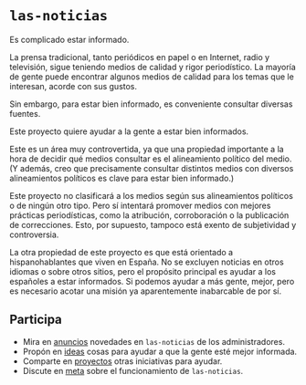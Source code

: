 # `las-noticias`

Es complicado estar informado.

La prensa tradicional, tanto periódicos en papel o en Internet, radio y televisión, sigue teniendo medios de calidad y rigor periodístico.
La mayoría de gente puede encontrar algunos medios de calidad para los temas que le interesan, acorde con sus gustos.

Sin embargo, para estar bien informado, es conveniente consultar diversas fuentes.

Este proyecto quiere ayudar a la gente a estar bien informados.

Este es un área muy controvertida, ya que una propiedad importante a la hora de decidir qué medios consultar es el alineamiento político del medio.
(Y además, creo que precisamente consultar distintos medios con diversos alineamientos políticos es clave para estar bien informado.)

Este proyecto no clasificará a los medios según sus alineamientos políticos o de ningún otro tipo.
Pero sí intentará promover medios con mejores prácticas periodísticas, como la atribución, corroboración o la publicación de correcciones.
Esto, por supuesto, tampoco está exento de subjetividad y controversia.

La otra propiedad de este proyecto es que está orientado a hispanohablantes que viven en España.
No se excluyen noticias en otros idiomas o sobre otros sitios, pero el propósito principal es ayudar a los españoles a estar informados.
Si podemos ayudar a más gente, mejor, pero es necesario acotar una misión ya aparentemente inabarcable de por sí.

## Participa

* Mira en [anuncios](https://github.com/orgs/las-noticias/discussions/categories/anuncios) novedades en `las-noticias` de los administradores.
* Propón en [ideas](https://github.com/orgs/las-noticias/discussions/categories/ideas) cosas para ayudar a que la gente esté mejor informada.
* Comparte en [proyectos](https://github.com/orgs/las-noticias/discussions/categories/otros-proyectos) otras iniciativas para ayudar.
* Discute en [meta](https://github.com/orgs/las-noticias/discussions/categories/meta) sobre el funcionamiento de `las-noticias`.
